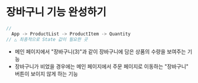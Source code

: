 # 장바구니 기능 완성하기

```js
//
  App -> ProductList -> ProductItem -> Quantity
// △ 최종적으로 State 값이 필요한 곳
```

- 메인 페이지에서 "장바구니(3)"과 같이 장바구니에 담은 상품의 수량을 보여주는 기능
- 장바구니가 비었을 경우에는 메인 페이지에서 주문 페이지로 이동하는 "장바구니" 버튼이 보이지 않게 하는 기능
